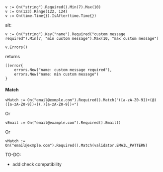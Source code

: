 ```
v := On("string").Required().Min(7).Max(10)
v := On(123).Range(122, 124)
v := On(time.Time{}).IsAfter(time.Time{})
```

alt:

```
v := On("string").Key("name").Required("custom message required").Min(7, "min custom message").Max(10, "max custom message")
```

```
v.Errors()
```

returns

```
[]error{
	errors.New("name: custom message required"),
	errors.New("name: min custom message")
}
```

#### Match

```
vMatch := On("email@exmple.com").Required().Match("([a-zA-Z0-9])+(@)([a-zA-Z0-9])+((.)[a-zA-Z0-9])+")
```

Or

```
vEmail := On("email@example.com").Required().Email()
```

Or

```
vMatch := On("email@exmple.com").Required().Match(validator.EMAIL_PATTERN)
```

TO-DO:

- add check compatibility